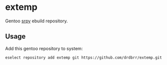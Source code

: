  extemp
=============

Gentoo [srpy](https://github.com/drdbrr/srpy) ebuild repository.

Usage
-----

Add this gentoo repository to system:
```bash
eselect repository add extemp git https://github.com/drdbrr/extemp.git && emaint sync -r extemp
```
